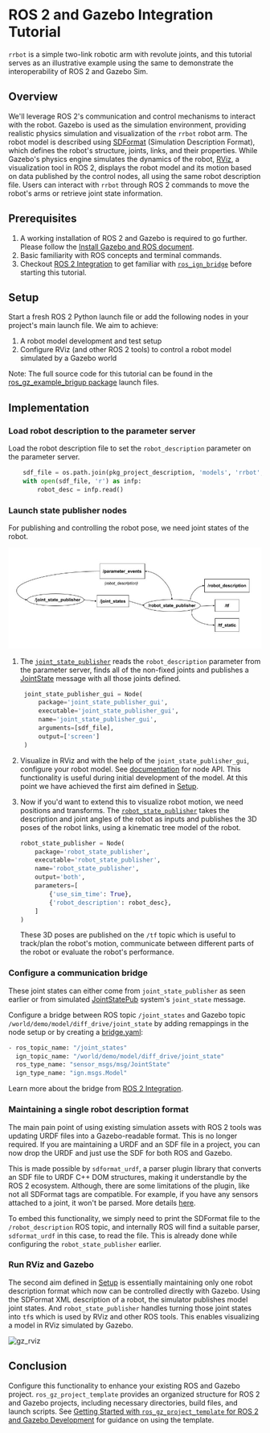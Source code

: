# ROS 2 and Gazebo Integration Tutorial

`rrbot` is a simple two-link robotic arm with revolute joints, and this tutorial serves as an illustrative example using the same to demonstrate the interoperability of ROS 2 and Gazebo Sim.

## Overview
We'll leverage ROS 2's communication and control mechanisms to interact with the robot. Gazebo is used as the simulation environment, providing realistic physics simulation and visualization of the `rrbot` robot arm.
The robot model is described using [SDFormat](http://sdformat.org/) (Simulation Description Format), which defines the robot's structure, joints, links, and their properties.
While Gazebo's physics engine simulates the dynamics of the robot, [RViz](https://github.com/ros2/rviz), a visualization tool in ROS 2, displays the robot model and its motion based on data published by the control nodes, all using the same robot description file.
Users can interact with `rrbot` through ROS 2 commands to move the robot's arms or retrieve joint state information.

## Prerequisites

1. A working installation of ROS 2 and Gazebo is required to go further. Please follow the [Install Gazebo and ROS document](docs/ros_installation). 
2. Basic familiarity with ROS concepts and terminal commands.
3. Checkout [ROS 2 Integration](docs/fortress/ros2_integration) to get familiar with [`ros_ign_bridge`](https://github.com/gazebosim/ros_gz) before starting this tutorial.

## Setup

Start a fresh ROS 2 Python launch file or add the following nodes in your project's main launch file. We aim to achieve:
1. A robot model development and test setup
2. Configure RViz (and other ROS 2 tools) to control a robot model simulated by a Gazebo world

Note: The full source code for this tutorial can be found in the [ros_gz_example_brigup package](https://github.com/gazebosim/ros_gz_project_template/tree/main/ros_gz_example_bringup/launch) launch files.

## Implementation

### Load robot description to the parameter server

Load the robot description file to set the `robot_description` parameter on the parameter server.

```python
    sdf_file = os.path.join(pkg_project_description, 'models', 'rrbot', 'model.sdf')
    with open(sdf_file, 'r') as infp:
        robot_desc = infp.read()
```

### Launch state publisher nodes

For publishing and controlling the robot pose, we need joint states of the robot.

![jsp](tutorials/ros2_integration/jsp_diagram.jpg)

1. The [`joint_state_publisher`](https://github.com/ros/joint_state_publisher) reads the `robot_description` parameter from the parameter server, finds all of the non-fixed joints and publishes a [JointState](https://docs.ros.org/en/api/sensor_msgs/html/msg/JointState.html) message with all those joints defined.
   ```python
    joint_state_publisher_gui = Node(
        package='joint_state_publisher_gui',
        executable='joint_state_publisher_gui',
        name='joint_state_publisher_gui',
        arguments=[sdf_file],
        output=['screen']
    )
    ```
2. Visualize in RViz and with the help of the `joint_state_publisher_gui`, configure your robot model.
   See [documentation](https://index.ros.org/p/joint_state_publisher_gui/#rolling) for node API.
   This functionality is useful during initial development of the model.
   At this point we have achieved the first aim defined in [Setup](#Setup). 

3. Now if you'd want to extend this to visualize robot motion, we need positions and transforms.
   The [`robot_state_publisher`](https://github.com/ros/robot_state_publisher) takes the description and joint angles of the robot as inputs and publishes the 3D poses of the robot links, using a kinematic tree model of the robot.
    ```python
    robot_state_publisher = Node(
        package='robot_state_publisher',
        executable='robot_state_publisher',
        name='robot_state_publisher',
        output='both',
        parameters=[
            {'use_sim_time': True},
            {'robot_description': robot_desc},
        ]
    )
    ```
   These 3D poses are published on the `/tf` topic which is useful to track/plan the robot's motion, communicate between different parts of the robot or evaluate the robot's performance.

### Configure a communication bridge

These joint states can either come from `joint_state_publisher` as seen earlier or from simulated [JointStatePub](https://gazebosim.org/api/gazebo/6/classignition_1_1gazebo_1_1systems_1_1JointStatePublisher.html) system's `joint_state` message.

Configure a bridge between ROS topic `/joint_states` and Gazebo topic `/world/demo/model/diff_drive/joint_state` by adding remappings in the node setup or by creating a [bridge.yaml](https://github.com/gazebosim/ros_gz_project_template/blob/main/ros_gz_example_bringup/config/ros_gz_example_bridge.yaml):

```bash
- ros_topic_name: "/joint_states"
  ign_topic_name: "/world/demo/model/diff_drive/joint_state"
  ros_type_name: "sensor_msgs/msg/JointState"
  ign_type_name: "ign.msgs.Model"
```

Learn more about the bridge from [ROS 2 Integration](docs/fortress/ros2_integration).

### Maintaining a single robot description format

The main pain point of using existing simulation assets with ROS 2 tools was updating URDF files into a Gazebo-readable format. This is no longer required. If you are maintaining a URDF and an SDF file in a project, you can now drop the URDF and just use the SDF for both ROS and Gazebo.

This is made possible by `sdformat_urdf`, a parser plugin library that converts an SDF file to URDF C++ DOM structures, making it understandle by the ROS 2 ecosystem.
Although, there are some limitations of the plugin, like not all SDFormat tags are compatible. For example, if you have any sensors attached to a joint, it won't be parsed. More details [here](https://github.com/ros/sdformat_urdf/tree/ros2/sdformat_urdf).

To embed this functionality, we simply need to print the SDFormat file to the `/robot_description` ROS topic, and internally ROS will find a suitable parser, `sdformat_urdf` in this case, to read the file. This is already done while configuring the `robot_state_publisher` earlier.

### Run RViz and Gazebo

The second aim defined in [Setup](#Setup) is essentially maintaining only one robot description format which now can be controlled directly with Gazebo.
Using the SDFormat XML description of a robot, the simulator publishes model joint states.
And `robot_state_publisher` handles turning those joint states into `tf`s which is used by RViz and other ROS tools.
This enables visualizing a model in RViz simulated by Gazebo.

![gz_rviz](tutorials/ros2_integration/gz_rviz.gif)

## Conclusion

Configure this functionality to enhance your existing ROS and Gazebo project.
`ros_gz_project_template` provides an organized structure for ROS 2 and Gazebo projects, including necessary directories, build files, and launch scripts.
See [Getting Started with `ros_gz_project_template` for ROS 2 and Gazebo Development](docs/fortress/ros_gz_project_template) for guidance on using the template.